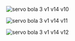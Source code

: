 ![servo bola 3 v1 v14 v10](https://user-images.githubusercontent.com/17542095/32433299-cb49cfc6-c2da-11e7-88cb-9f1855af0f1e.png)

![servo bola 3 v1 v14 v11](https://user-images.githubusercontent.com/17542095/32433304-ce6f4fb4-c2da-11e7-877e-38a44e65afc1.png)

![servo bola 3 v1 v14 v12](https://user-images.githubusercontent.com/17542095/32433308-d120e042-c2da-11e7-9ed9-982cb5fa824a.png)
